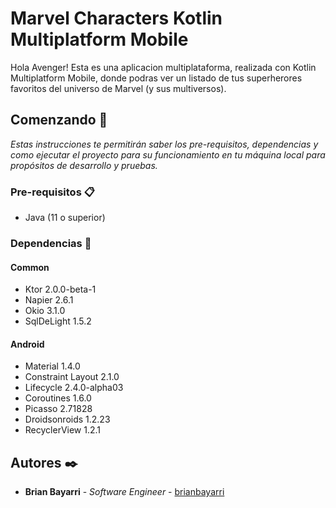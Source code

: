 # Marvel Characters Kotlin Multiplatform Mobile
Hola Avenger! Esta es una aplicacion multiplataforma, realizada con Kotlin Multiplatform Mobile, donde podras ver un listado de tus superherores favoritos del universo de Marvel (y sus multiversos).

## Comenzando 🚀

_Estas instrucciones te permitirán saber los pre-requisitos, dependencias y como ejecutar el proyecto para su funcionamiento en tu máquina local para propósitos de desarrollo y pruebas._


### Pre-requisitos 📋

* Java (11 o superior)

### Dependencias 🔧

#### Common
* Ktor 2.0.0-beta-1
* Napier 2.6.1
* Okio 3.1.0
* SqlDeLight 1.5.2

#### Android
* Material 1.4.0
* Constraint Layout 2.1.0
* Lifecycle 2.4.0-alpha03
* Coroutines 1.6.0
* Picasso 2.71828
* Droidsonroids 1.2.23
* RecyclerView 1.2.1

## Autores ✒️

* **Brian Bayarri** - *Software Engineer* - [brianbayarri](https://github.com/brianbayarri)

